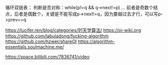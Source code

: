 循环双链表：
判断是否对称：while(p!=q && q->next!=p) ...
前者是奇数个结点，后者是偶数个，关键是不能写成p->next!=q，因为要越过去才行，可以写p->prev==q

https://lucifer.ren/blog/categories/91天学算法/
https://oi-wiki.org
https://github.com/labuladong/fucking-algorithm
https://github.com/hzwer/shareOI
https://algorithm-essentials.soulmachine.me/

https://space.bilibili.com/7836741/video
